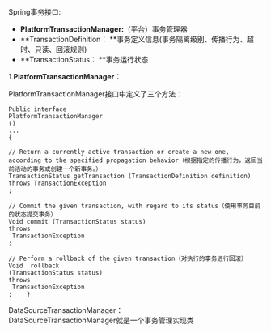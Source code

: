 Spring事务接口:

* **PlatformTransactionManager:**（平台）事务管理器
* **TransactionDefinition： **事务定义信息\(事务隔离级别、传播行为、超时、只读、回滚规则\)
* **TransactionStatus： **事务运行状态

1.**PlatformTransactionManager：**

PlatformTransactionManager接口中定义了三个方法：

```
Public interface 
PlatformTransactionManager
()
...
{  

// Return a currently active transaction or create a new one, according to the specified propagation behavior（根据指定的传播行为，返回当前活动的事务或创建一个新事务。）
TransactionStatus getTransaction (TransactionDefinition definition)
throws TransactionException
; 

// Commit the given transaction, with regard to its status（使用事务目前的状态提交事务）
Void commit (TransactionStatus status)
throws
 TransactionException
;  

// Perform a rollback of the given transaction（对执行的事务进行回滚）
Void  rollback
(TransactionStatus status)
throws
 TransactionException
;    }
```

DataSourceTransactionManager：  
 DataSourceTransactionManager就是一个事务管理实现类



